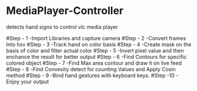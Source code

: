 # MediaPlayer-Controller
detects hand signs to control vlc media player

#Step - 1  -Import Libraries and capture camera
#Step - 2  -Convert frames Into hsv
#Step - 3  -Track hand on color basis 
#Step - 4  -Create mask on the basis of color and filter actual color 
#Step - 5  -Invert pixel value and then enchance the result for better output
#Step - 6  -Find Contours for specific colored object
#Step - 7  -Find Max area contour and draw it on live feed
#Step - 8  -Find Convexity detect  for counting Values and Apply Cosin method
#Step - 9  -Bind hand gestures with keyboard keys.
#Step -10  -Enjoy your output
